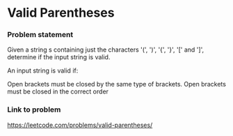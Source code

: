 # Valid Parentheses

### Problem statement

Given a string s containing just the characters '(', ')', '{', '}', '[' and ']', determine if the input string is valid.

An input string is valid if:

Open brackets must be closed by the same type of brackets.
Open brackets must be closed in the correct order

### Link to problem

https://leetcode.com/problems/valid-parentheses/